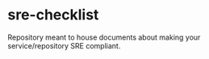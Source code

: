 # sre-checklist
Repository meant to house documents about making your service/repository SRE compliant.
